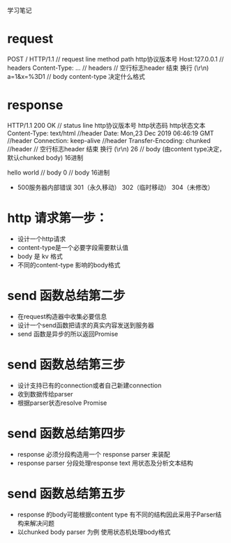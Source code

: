 学习笔记

# request

  POST / HTTP/1.1    // request line   method path http协议版本号
  Host:127.0.0.1   // headers
  Content-Type: ... // headers
  // 空行标志header 结束   换行 (\r\n)
  a=1&x=%3D1    // body  content-type 决定什么格式

# response 
  HTTP/1.1 200 OK  // status line  http协议版本号 http状态码 http状态文本  
  Content-Type: text/html   //header
  Date: Mon,23 Dec 2019 06:46:19 GMT   //header
  Connection: keep-alive   //header
  Transfer-Encoding: chunked   //header
    // 空行标志header 结束   换行 (\r\n)
  26    // body (由content type决定， 默认chunked body) 16进制
  <html><body>hello world</body></html>      // body
  0   // body 16进制
  
- 500服务器内部错误 301（永久移动） 302（临时移动） 304（未修改）

# http 请求第一步：

- 设计一个http请求
- content-type是一个必要字段需要默认值
- body 是 kv 格式
- 不同的content-type 影响的body格式

# send 函数总结第二步

- 在request构造器中收集必要信息
- 设计一个send函数把请求的真实内容发送到服务器
- send 函数是异步的所以返回Promise

# send 函数总结第三步

- 设计支持已有的connection或者自己新建connection
- 收到数据传给parser
- 根据parser状态resolve Promise

# send 函数总结第四步

- response 必须分段构造用一个 response parser 来装配
- response parser 分段处理response text 用状态及分析文本结构

# send 函数总结第五步

- response 的body可能根据content type 有不同的结构因此采用子Parser结构来解决问题
- 以chunked body parser 为例 使用状态机处理body格式